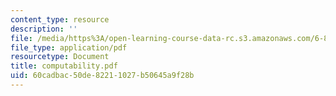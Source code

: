 ```yaml
---
content_type: resource
description: ''
file: /media/https%3A/open-learning-course-data-rc.s3.amazonaws.com/6-844-computability-theory-of-and-with-scheme-spring-2003/60cadbac50de82211027b50645a9f28b_computability.pdf
file_type: application/pdf
resourcetype: Document
title: computability.pdf
uid: 60cadbac-50de-8221-1027-b50645a9f28b
---
```


